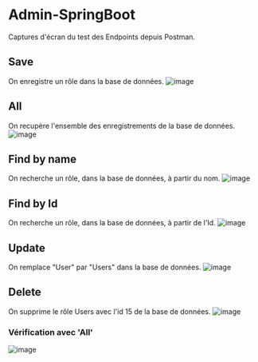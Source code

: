 # Admin-SpringBoot
Captures d'écran du test des Endpoints depuis Postman.
## Save
On enregistre un rôle dans la base de données.
![image](https://user-images.githubusercontent.com/125821344/219965681-b840b9fb-0bcc-4660-ae1a-c2a7fd949ed6.png)

## All
On recupère l'ensemble des enregistrements de la base de données.
![image](https://user-images.githubusercontent.com/125821344/219965824-6c52c4af-6aea-4fb5-8f14-9ca7a77f42ef.png)

## Find by name
On recherche un rôle, dans la base de données, à partir du nom.
![image](https://user-images.githubusercontent.com/125821344/219965888-d80e187a-e3ae-4314-9871-49fa87cd805d.png)

## Find by Id
On recherche un rôle, dans la base de données, à partir de l'Id.
![image](https://user-images.githubusercontent.com/125821344/219965919-a3573752-0e72-490c-93f6-ece0d443a196.png)

## Update
On remplace "User" par "Users" dans la base de données.
![image](https://user-images.githubusercontent.com/125821344/219966002-a219bfef-f089-4b87-ac1f-1e2cf021f770.png)

## Delete
On supprime le rôle Users avec l'id 15 de la base de données.
![image](https://user-images.githubusercontent.com/125821344/219966319-ac1f96ae-6da9-49c2-9e20-cfdfba65161d.png)
### Vérification avec 'All'
![image](https://user-images.githubusercontent.com/125821344/219966370-2b0e4ecb-d5f3-44b1-976a-7413eeedbcfa.png)
